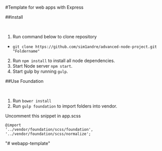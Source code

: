 #Template for web apps with Express

##install

<br/>

1. Run command below to clone repository
  * `git clone https://github.com/sim1andre/advanced-node-project.git "Foldername"`
2. Run `npm install` to install all node dependencies.
3. Start Node server `npm start`.
4. Start gulp by running `gulp`.

##Use Foundation

<br/>

1. Run `bower install`
2. Run `gulp foundation` to import folders into vendor.

Uncomment this snippet in app.scss

```
@import
'../vendor/foundation/scss/foundation',
'../vendor/foundation/scss/normalize';
```
"# webapp-template"
